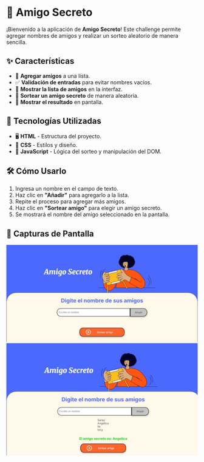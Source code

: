 # 🎁 Amigo Secreto

¡Bienvenido a la aplicación de **Amigo Secreto**! Este challenge permite agregar nombres de amigos y realizar un sorteo aleatorio de manera sencilla.

## ✨ Características

- 📌 **Agregar amigos** a una lista.
- ✅ **Validación de entradas** para evitar nombres vacíos.
- 🔄 **Mostrar la lista de amigos** en la interfaz.
- 🎲 **Sortear un amigo secreto** de manera aleatoria.
- 🎉 **Mostrar el resultado** en pantalla.

## 🚀 Tecnologías Utilizadas

- 🖥️ **HTML** - Estructura del proyecto.
- 🎨 **CSS** - Estilos y diseño.
- 📝 **JavaScript** - Lógica del sorteo y manipulación del DOM.

## 🛠️ Cómo Usarlo

1. Ingresa un nombre en el campo de texto.
2. Haz clic en **"Añadir"** para agregarlo a la lista.
3. Repite el proceso para agregar más amigos.
4. Haz clic en **"Sortear amigo"** para elegir un amigo secreto.
5. Se mostrará el nombre del amigo seleccionado en la pantalla.

## 📸 Capturas de Pantalla

![1](<Captura de pantalla_1.jpeg>)
![2](<Captura de pantalla_2.jpeg>)



